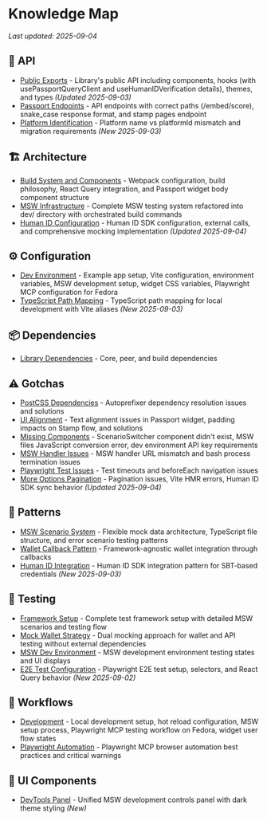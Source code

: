 # Knowledge Map

_Last updated: 2025-09-04_

## 📁 API
- [Public Exports](./api/public-exports.md) - Library's public API including components, hooks (with usePassportQueryClient and useHumanIDVerification details), themes, and types *(Updated 2025-09-03)*
- [Passport Endpoints](./api/passport-endpoints.md) - API endpoints with correct paths (/embed/score), snake_case response format, and stamp pages endpoint
- [Platform Identification](./api/platform-identification.md) - Platform name vs platformId mismatch and migration requirements *(New 2025-09-03)*

## 🏗️ Architecture
- [Build System and Components](./architecture/build-system.md) - Webpack configuration, build philosophy, React Query integration, and Passport widget body component structure
- [MSW Infrastructure](./architecture/msw-infrastructure.md) - Complete MSW testing system refactored into dev/ directory with orchestrated build commands
- [Human ID Configuration](./architecture/human-id-configuration.md) - Human ID SDK configuration, external calls, and comprehensive mocking implementation *(Updated 2025-09-04)*

## ⚙️ Configuration
- [Dev Environment](./config/dev-environment.md) - Example app setup, Vite configuration, environment variables, MSW development setup, widget CSS variables, Playwright MCP configuration for Fedora
- [TypeScript Path Mapping](./config/typescript-path-mapping.md) - TypeScript path mapping for local development with Vite aliases *(New 2025-09-03)*

## 📦 Dependencies
- [Library Dependencies](./dependencies/library-dependencies.md) - Core, peer, and build dependencies

## ⚠️ Gotchas
- [PostCSS Dependencies](./gotchas/postcss-dependencies.md) - Autoprefixer dependency resolution issues and solutions
- [UI Alignment](./gotchas/ui-alignment.md) - Text alignment issues in Passport widget, padding impacts on Stamp flow, and solutions
- [Missing Components](./gotchas/missing-components.md) - ScenarioSwitcher component didn't exist, MSW files JavaScript conversion error, dev environment API key requirements
- [MSW Handler Issues](./gotchas/msw-handler-issues.md) - MSW handler URL mismatch and bash process termination issues
- [Playwright Test Issues](./gotchas/playwright-test-issues.md) - Test timeouts and beforeEach navigation issues
- [More Options Pagination](./gotchas/more-options-pagination.md) - Pagination issues, Vite HMR errors, Human ID SDK sync behavior *(Updated 2025-09-04)*

## 🎯 Patterns
- [MSW Scenario System](./patterns/msw-scenario-system.md) - Flexible mock data architecture, TypeScript file structure, and error scenario testing patterns
- [Wallet Callback Pattern](./patterns/wallet-callback-pattern.md) - Framework-agnostic wallet integration through callbacks
- [Human ID Integration](./patterns/human-id-integration.md) - Human ID SDK integration pattern for SBT-based credentials *(New 2025-09-03)*

## 🧪 Testing
- [Framework Setup](./testing/framework-setup.md) - Complete test framework setup with detailed MSW scenarios and testing flow
- [Mock Wallet Strategy](./testing/mock-wallet-strategy.md) - Dual mocking approach for wallet and API testing without external dependencies
- [MSW Dev Environment](./testing/msw-dev-environment.md) - MSW development environment testing states and UI displays
- [E2E Test Configuration](./testing/e2e-test-configuration.md) - Playwright E2E test setup, selectors, and React Query behavior *(New 2025-09-02)*

## 🔄 Workflows
- [Development](./workflows/development.md) - Local development setup, hot reload configuration, MSW setup process, Playwright MCP testing workflow on Fedora, widget user flow states
- [Playwright Automation](./workflows/playwright-automation.md) - Playwright MCP browser automation best practices and critical warnings

## 🎨 UI Components
- [DevTools Panel](./ui/devtools-panel.md) - Unified MSW development controls panel with dark theme styling *(New)*